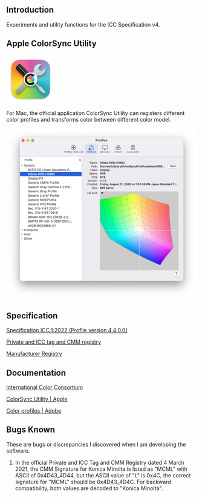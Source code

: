 ## Introduction

Experiments and utility functions for the ICC Specification v4.

## Apple ColorSync Utility

<img src="./image/ColorSync_Utility_icon.png" alt="icon of ColorSync Utility" width=128>

For Mac, the official application ColorSync Utility can registers different color profiles and transforms color between different color model.

<img src="./image/ColorSync_Utility_screenshot.png" alt="screen of ColorSync Utility">

## Specification

[Specification ICC.1:2022 (Profile version 4.4.0.0)](https://www.color.org/specification/ICC.1-2022-05.pdf)

[Private and ICC tag and CMM registry](https://www.color.org/signatures2.xalter)

[Manufacturer Registry](https://www.color.org/signatureRegistry/index.xalter)

## Documentation

[International Color Consortium](https://www.color.org/)

[ColorSync Utility | Apple](https://support.apple.com/guide/colorsync-utility/welcome/mac)

[Color profiles | Adobe](https://helpx.adobe.com/acrobat/using/color-profiles.html)

## Bugs Known

These are bugs or discrepancies I discovered when I am developing the software.

1. In the official Private and ICC Tag and CMM Registry dated 4 March 2021, the CMM Signature for Konica Minolta is listed as "MCML" with ASCII of 0x4D43_4D44, but the ASCII value of "L" is 0x4C, the correct signature for "MCML" should be 0x4D43_4D4C. For backward compatibility, both values are decoded to "Konica Minolta".
